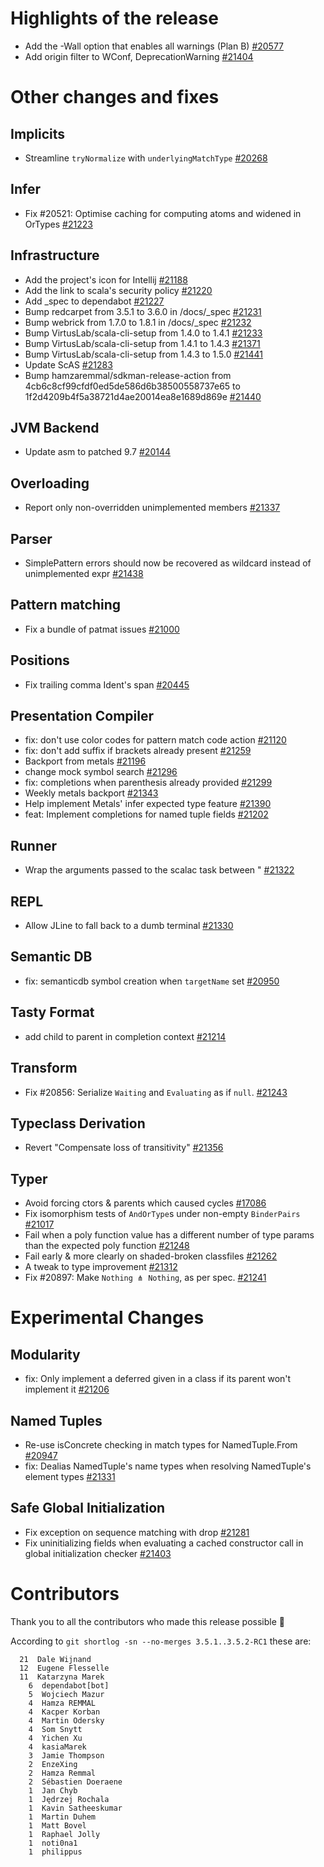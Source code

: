 # Highlights of the release

- Add the -Wall option that enables all warnings (Plan B) [#20577](https://github.com/scala/scala3/pull/20577)
- Add origin filter to WConf, DeprecationWarning [#21404](https://github.com/scala/scala3/pull/21404)

# Other changes and fixes

## Implicits

- Streamline `tryNormalize` with `underlyingMatchType` [#20268](https://github.com/scala/scala3/pull/20268)

## Infer

- Fix #20521: Optimise caching for computing atoms and widened in OrTypes [#21223](https://github.com/scala/scala3/pull/21223)

## Infrastructure

- Add the project's icon for Intellij [#21188](https://github.com/scala/scala3/pull/21188)
- Add the link to scala's security policy [#21220](https://github.com/scala/scala3/pull/21220)
- Add _spec to dependabot [#21227](https://github.com/scala/scala3/pull/21227)
- Bump redcarpet from 3.5.1 to 3.6.0 in /docs/_spec [#21231](https://github.com/scala/scala3/pull/21231)
- Bump webrick from 1.7.0 to 1.8.1 in /docs/_spec [#21232](https://github.com/scala/scala3/pull/21232)
- Bump VirtusLab/scala-cli-setup from 1.4.0 to 1.4.1 [#21233](https://github.com/scala/scala3/pull/21233)
- Bump VirtusLab/scala-cli-setup from 1.4.1 to 1.4.3 [#21371](https://github.com/scala/scala3/pull/21371)
- Bump VirtusLab/scala-cli-setup from 1.4.3 to 1.5.0 [#21441](https://github.com/scala/scala3/pull/21441)
- Update ScAS [#21283](https://github.com/scala/scala3/pull/21283)
- Bump hamzaremmal/sdkman-release-action from 4cb6c8cf99cfdf0ed5de586d6b38500558737e65 to 1f2d4209b4f5a38721d4ae20014ea8e1689d869e [#21440](https://github.com/scala/scala3/pull/21440)

## JVM Backend

- Update asm to patched 9.7 [#20144](https://github.com/scala/scala3/pull/20144)

## Overloading

- Report only non-overridden unimplemented members [#21337](https://github.com/scala/scala3/pull/21337)

## Parser

- SimplePattern errors should now be recovered as wildcard instead of unimplemented expr [#21438](https://github.com/scala/scala3/pull/21438)

## Pattern matching

- Fix a bundle of patmat issues [#21000](https://github.com/scala/scala3/pull/21000)

## Positions

- Fix trailing comma Ident's span [#20445](https://github.com/scala/scala3/pull/20445)

## Presentation Compiler

- fix: don't use color codes for pattern match code action [#21120](https://github.com/scala/scala3/pull/21120)
- fix: don't add suffix if brackets already present [#21259](https://github.com/scala/scala3/pull/21259)
- Backport from metals [#21196](https://github.com/scala/scala3/pull/21196)
- change mock symbol search [#21296](https://github.com/scala/scala3/pull/21296)
- fix: completions when parenthesis already provided [#21299](https://github.com/scala/scala3/pull/21299)
- Weekly metals backport [#21343](https://github.com/scala/scala3/pull/21343)
- Help implement Metals' infer expected type feature [#21390](https://github.com/scala/scala3/pull/21390)
- feat: Implement completions for named tuple fields [#21202](https://github.com/scala/scala3/pull/21202)

## Runner

- Wrap the arguments passed to the scalac task between " [#21322](https://github.com/scala/scala3/pull/21322)

## REPL

- Allow JLine to fall back to a dumb terminal [#21330](https://github.com/scala/scala3/pull/21330)

## Semantic DB

- fix: semanticdb symbol creation when `targetName` set [#20950](https://github.com/scala/scala3/pull/20950)

## Tasty Format

- add child to parent in completion context [#21214](https://github.com/scala/scala3/pull/21214)

## Transform

- Fix #20856: Serialize `Waiting` and `Evaluating` as if `null`. [#21243](https://github.com/scala/scala3/pull/21243)

## Typeclass Derivation

- Revert "Compensate loss of transitivity" [#21356](https://github.com/scala/scala3/pull/21356)

## Typer

- Avoid forcing ctors & parents which caused cycles [#17086](https://github.com/scala/scala3/pull/17086)
- Fix isomorphism tests of `AndOrType`s under non-empty `BinderPairs` [#21017](https://github.com/scala/scala3/pull/21017)
- Fail when a poly function value has a different number of type params than the expected poly function [#21248](https://github.com/scala/scala3/pull/21248)
- Fail early & more clearly on shaded-broken classfiles [#21262](https://github.com/scala/scala3/pull/21262)
- A tweak to type improvement [#21312](https://github.com/scala/scala3/pull/21312)
- Fix #20897: Make `Nothing ⋔ Nothing`, as per spec. [#21241](https://github.com/scala/scala3/pull/21241)

# Experimental Changes

## Modularity

- fix: Only implement a deferred given in a class if its parent won't implement it [#21206](https://github.com/scala/scala3/pull/21206)

## Named Tuples

- Re-use isConcrete checking in match types for NamedTuple.From [#20947](https://github.com/scala/scala3/pull/20947)
- fix: Dealias NamedTuple's name types when resolving NamedTuple's element types [#21331](https://github.com/scala/scala3/pull/21331)

## Safe Global Initialization

- Fix exception on sequence matching with drop [#21281](https://github.com/scala/scala3/pull/21281)
- Fix uninitializing fields when evaluating a cached constructor call in global initialization checker [#21403](https://github.com/scala/scala3/pull/21403)

# Contributors

Thank you to all the contributors who made this release possible 🎉

According to `git shortlog -sn --no-merges 3.5.1..3.5.2-RC1` these are:

```
  21  Dale Wijnand
  12  Eugene Flesselle
  11  Katarzyna Marek
    6  dependabot[bot]
    5  Wojciech Mazur
    4  Hamza REMMAL
    4  Kacper Korban
    4  Martin Odersky
    4  Som Snytt
    4  Yichen Xu
    4  kasiaMarek
    3  Jamie Thompson
    2  EnzeXing
    2  Hamza Remmal
    2  Sébastien Doeraene
    1  Jan Chyb
    1  Jędrzej Rochala
    1  Kavin Satheeskumar
    1  Martin Duhem
    1  Matt Bovel
    1  Raphael Jolly
    1  noti0na1
    1  philippus

```
